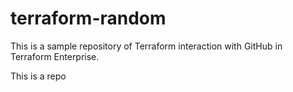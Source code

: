 # terraform-random

This is a sample repository of Terraform interaction with GitHub in Terraform Enterprise.

This is a repo
